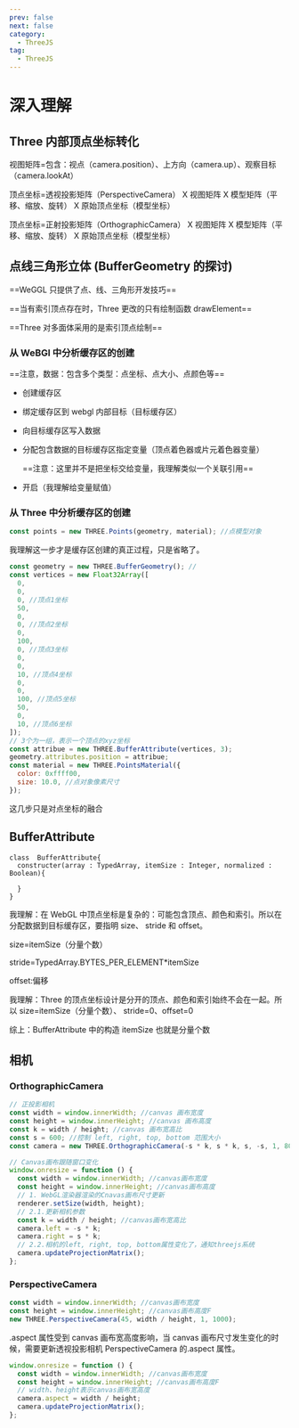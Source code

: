 ```yaml
---
prev: false
next: false
category:
  - ThreeJS
tag:
  - ThreeJS
---
```


# 深入理解

<!-- more -->

## Three 内部顶点坐标转化

视图矩阵=包含：视点（camera.position）、上方向（camera.up）、观察目标（camera.lookAt）

顶点坐标=透视投影矩阵（PerspectiveCamera） X 视图矩阵 X 模型矩阵（平移、缩放、旋转） X 原始顶点坐标（模型坐标）

顶点坐标=正射投影矩阵（OrthographicCamera） X 视图矩阵 X 模型矩阵（平移、缩放、旋转） X 原始顶点坐标（模型坐标）

## 点线三角形立体 (BufferGeometry 的探讨)

==WeGGL 只提供了点、线、三角形开发技巧==

==当有索引顶点存在时，Three 更改的只有绘制函数 drawElement==

==Three 对多面体采用的是索引顶点绘制==

### 从 WeBGl 中分析缓存区的创建

==注意，数据：包含多个类型：点坐标、点大小、点颜色等==

- 创建缓存区
- 绑定缓存区到 webgl 内部目标（目标缓存区）
- 向目标缓存区写入数据
- 分配包含数据的目标缓存区指定变量（顶点着色器或片元着色器变量）

  ==注意：这里并不是把坐标交给变量，我理解类似一个关联引用==

- 开启（我理解给变量赋值）

### 从 Three 中分析缓存区的创建

```js
const points = new THREE.Points(geometry, material); //点模型对象
```

我理解这一步才是缓存区创建的真正过程，只是省略了。

```js
const geometry = new THREE.BufferGeometry(); //
const vertices = new Float32Array([
  0,
  0,
  0, //顶点1坐标
  50,
  0,
  0, //顶点2坐标
  0,
  100,
  0, //顶点3坐标
  0,
  0,
  10, //顶点4坐标
  0,
  0,
  100, //顶点5坐标
  50,
  0,
  10, //顶点6坐标
]);
// 3个为一组，表示一个顶点的xyz坐标
const attribue = new THREE.BufferAttribute(vertices, 3);
geometry.attributes.position = attribue;
const material = new THREE.PointsMaterial({
  color: 0xffff00,
  size: 10.0, //点对象像素尺寸
});
```

这几步只是对点坐标的融合

## BufferAttribute

```class
class  BufferAttribute{
  constructer(array : TypedArray, itemSize : Integer, normalized : Boolean){

  }
}
```

我理解：在 WebGL 中顶点坐标是复杂的：可能包含顶点、颜色和索引。所以在分配数据到目标缓存区，要指明 size、 stride 和 offset。

size=itemSize（分量个数）

stride=TypedArray.BYTES_PER_ELEMENT\*itemSize

offset:偏移

我理解：Three 的顶点坐标设计是分开的顶点、颜色和索引始终不会在一起。所以 size=itemSize（分量个数）、 stride=0、offset=0

综上：BufferAttribute 中的构造 itemSize 也就是分量个数

## 相机

### OrthographicCamera

```js
// 正投影相机
const width = window.innerWidth; //canvas 画布宽度
const height = window.innerHeight; //canvas 画布高度
const k = width / height; //canvas 画布宽高比
const s = 600; //控制 left, right, top, bottom 范围大小
const camera = new THREE.OrthographicCamera(-s * k, s * k, s, -s, 1, 8000);
```

```js
// Canvas画布跟随窗口变化
window.onresize = function () {
  const width = window.innerWidth; //canvas画布宽度
  const height = window.innerHeight; //canvas画布高度
  // 1. WebGL渲染器渲染的Cnavas画布尺寸更新
  renderer.setSize(width, height);
  // 2.1.更新相机参数
  const k = width / height; //canvas画布宽高比
  camera.left = -s * k;
  camera.right = s * k;
  // 2.2.相机的left, right, top, bottom属性变化了，通知threejs系统
  camera.updateProjectionMatrix();
};
```

### PerspectiveCamera

```js
const width = window.innerWidth; //canvas画布宽度
const height = window.innerHeight; //canvas画布高度F
new THREE.PerspectiveCamera(45, width / height, 1, 1000);
```

.aspect 属性受到 canvas 画布宽高度影响，当 canvas 画布尺寸发生变化的时候，需要更新透视投影相机 PerspectiveCamera 的.aspect 属性。

```js
window.onresize = function () {
  const width = window.innerWidth; //canvas画布宽度
  const height = window.innerHeight; //canvas画布高度F
  // width、height表示canvas画布宽高度
  camera.aspect = width / height;
  camera.updateProjectionMatrix();
};
```
